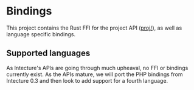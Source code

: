# Bindings

This project contains the Rust FFI for the project API ([proj/](../proj/)), as well as language specific bindings.

## Supported languages

As Intecture's APIs are going through much upheaval, no FFI or bindings currently exist. As the APIs mature, we will port the PHP bindings from Intecture 0.3 and then look to add support for a fourth language.
